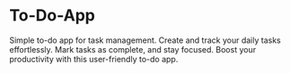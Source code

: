 # To-Do-App
Simple to-do app for task management. Create and track your daily tasks effortlessly. Mark tasks as complete, and stay focused. Boost your productivity with this user-friendly to-do app.
